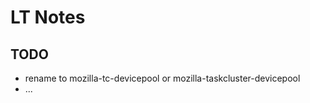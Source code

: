 # LT Notes

## TODO

- rename to mozilla-tc-devicepool or
            mozilla-taskcluster-devicepool
- ...
